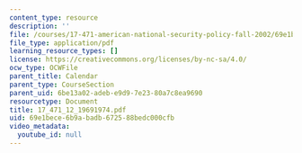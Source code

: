 ```yaml
---
content_type: resource
description: ''
file: /courses/17-471-american-national-security-policy-fall-2002/69e1bece6b9abadb672588bedc000cfb_17_471_12_19691974.pdf
file_type: application/pdf
learning_resource_types: []
license: https://creativecommons.org/licenses/by-nc-sa/4.0/
ocw_type: OCWFile
parent_title: Calendar
parent_type: CourseSection
parent_uid: 6be13a02-adeb-e9d9-7e23-80a7c8ea9690
resourcetype: Document
title: 17_471_12_19691974.pdf
uid: 69e1bece-6b9a-badb-6725-88bedc000cfb
video_metadata:
  youtube_id: null
---
```

